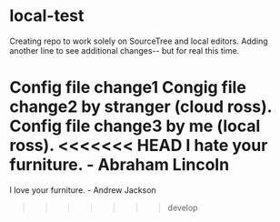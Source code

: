 # local-test
Creating repo to work solely on SourceTree and local editors.
Adding another line to see additional changes-- but for real this time.

Config file change1
Congig file change2 by stranger (cloud ross).
Config file change3 by me (local ross).
<<<<<<< HEAD
I hate your furniture. - Abraham Lincoln
=======
I love your furniture. - Andrew Jackson
>>>>>>> develop
